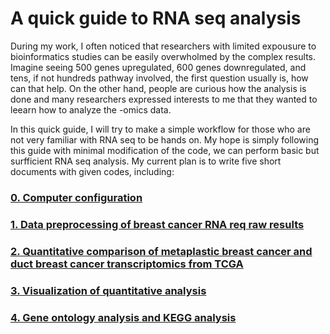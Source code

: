 # A quick guide to RNA seq analysis
During my work, I often noticed that researchers with limited expousure to bioinformatics studies can be easily overwholmed by the complex results. Imagine seeing 500 genes upregulated, 600 genes downregulated, and tens, if not hundreds pathway involved, the first question usually is, how can that help. On the other hand, people are curious how the analysis is done and many researchers expressed interests to me that they wanted to leearn how to analyze the -omics data.

In this quick guide, I will try to make a simple workflow for those who are not very familiar with RNA seq to be hands on. My hope is simply following this guide with minimal modification of the code, we can perform basic but surfficient RNA seq analysis.
My current plan is to write five short documents with given codes, including:
### [0. Computer configuration](/0_Configuration/Configuration.md)
### [1. Data preprocessing of breast cancer RNA req raw results](./1_Preprocess/preprocess.md)
### [2. Quantitative comparison of metaplastic breast cancer and duct breast cancer transcriptomics from TCGA](./2_TCGA_Breast_Cancer/TCGA_Breast_Cancer.md)
### [3. Visualization of quantitative analysis](./3_Visualization/Visualization.md)
### [4. Gene ontology analysis and KEGG analysis](./4_GO_KEGG_Reactome/4_GO_KEGG_Reactome.md)
